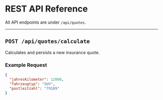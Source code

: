 # REST API Reference

All API endpoints are under `/api/quotes`.

---

## `POST /api/quotes/calculate`

Calculates and persists a new insurance quote.

### Example Request
```json
{
  "jahresKilometer": 12000,
  "fahrzeugtyp": "SUV",
  "postleitzahl": "79189"
}
```